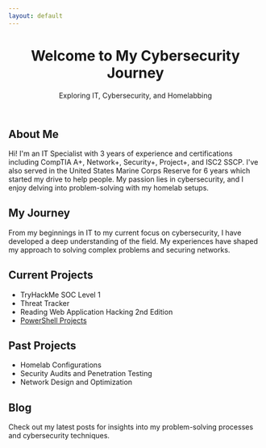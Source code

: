 ```yaml
---
layout: default
---
```


<div class="container">
  <header class="header">
    <h1>Welcome to My Cybersecurity Journey</h1>
    <p>Exploring IT, Cybersecurity, and Homelabbing</p>
  </header>

  <section class="about-me">
    <h2>About Me</h2>
    <p>Hi! I'm an IT Specialist with 3 years of experience and certifications including CompTIA A+, Network+, Security+, Project+, and ISC2 SSCP. I've also served in the United States Marine Corps Reserve for 6 years which started my drive to help people. My passion lies in cybersecurity, and I enjoy delving into problem-solving with my homelab setups.</p>
  </section>

  <section class="journey">
    <h2>My Journey</h2>
    <p>From my beginnings in IT to my current focus on cybersecurity, I have developed a deep understanding of the field. My experiences have shaped my approach to solving complex problems and securing networks.</p>
  </section>

  <section class="current-projects">
    <h2>Current Projects</h2>
    <ul>
      <li>TryHackMe SOC Level 1</li>
      <li>Threat Tracker</li>
      <li>Reading Web Application Hacking 2nd Edition</li>
      <li><a href="powershell-projects.html">PowerShell Projects</a></li>
    </ul>
  </section>

  <section class="past-projects">
    <h2>Past Projects</h2>
    <ul>
      <li>Homelab Configurations</li>
      <li>Security Audits and Penetration Testing</li>
      <li>Network Design and Optimization</li>
    </ul>
  </section>

  <section class="blog">
    <h2>Blog</h2>
    <p>Check out my latest posts for insights into my problem-solving processes and cybersecurity techniques.</p>
  </section>
</div>
